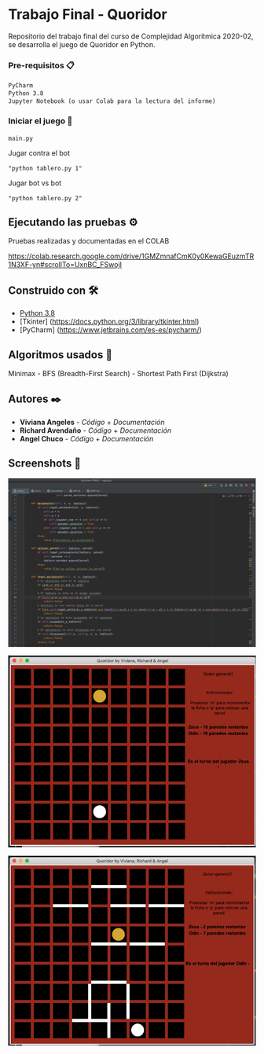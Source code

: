 # Trabajo Final - Quoridor 

Repositorio del trabajo final del curso de Complejidad Algorítmica 2020-02, se desarrolla el juego de Quoridor en Python.

### Pre-requisitos 📋

```
PyCharm
Python 3.8
Jupyter Notebook (o usar Colab para la lectura del informe)
```

### Iniciar el juego 👾

```
main.py
```

Jugar contra el bot

```
"python tablero.py 1"
```

Jugar bot vs bot

```
"python tablero.py 2"
```

## Ejecutando las pruebas ⚙️

Pruebas realizadas y documentadas en el COLAB

https://colab.research.google.com/drive/1GMZmnafCmK0y0KewaGEuzmTR1N3XF-yn#scrollTo=UxnBC_FSwojI

## Construido con 🛠️

* [Python 3.8](https://www.python.org/downloads/release/python-380/)
* [Tkinter] (https://docs.python.org/3/library/tkinter.html)
* [PyCharm] (https://www.jetbrains.com/es-es/pycharm/)

## Algoritmos usados 📖

Minimax - BFS (Breadth-First Search) - Shortest Path First (Dijkstra)


## Autores ✒️

* **Viviana Angeles** - *Código* + *Documentación*
* **Richard Avendaño** - *Código* + *Documentación*
* **Angel Chuco** - *Código* + *Documentación*


## Screenshots 📸

![Codigo documentado](assets/cod.png)

![Demostración del tablero](/assets/tablero.png)

![Demostración bot vs bot (¡sí son inteligentes!)](assets/juego.png)
